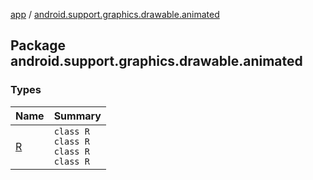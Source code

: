 [app](../index.md) / [android.support.graphics.drawable.animated](.)

## Package android.support.graphics.drawable.animated

### Types

| Name | Summary |
|---|---|
| [R](-r/index.md) | `class R`<br>`class R`<br>`class R`<br>`class R` |
